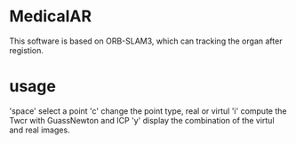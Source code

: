 # MedicalAR
This software is based on ORB-SLAM3, which can tracking the organ after registion.

# usage
'space' select a point
'c' change the point type, real or virtul
'i' compute the Twcr with GuassNewton and ICP
'y' display the combination of the virtul and real images.
